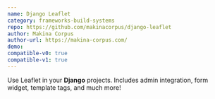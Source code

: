 ```yaml
---
name: Django Leaflet
category: frameworks-build-systems
repo: https://github.com/makinacorpus/django-leaflet
author: Makina Corpus
author-url: https://makina-corpus.com/
demo: 
compatible-v0: true
compatible-v1: true
---
```


Use Leaflet in your **Django** projects. Includes admin integration, form widget, template tags, and much more!

